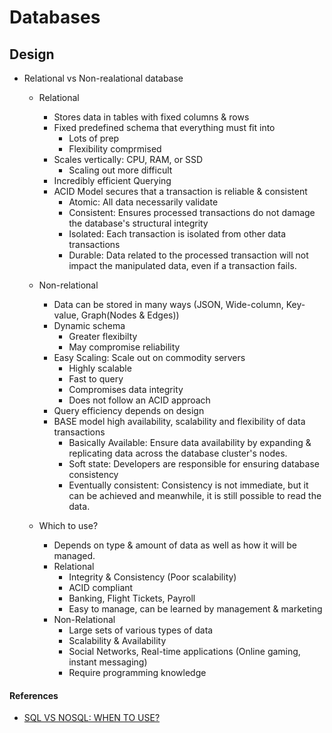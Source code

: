 # Databases

## Design
- Relational vs Non-realational database
  - Relational
    - Stores data in tables with fixed columns & rows
    - Fixed predefined schema that everything must fit into
      - Lots of prep
      - Flexibility comprmised
    - Scales vertically: CPU, RAM, or SSD
      - Scaling out more difficult
    - Incredibly efficient Querying
    - ACID Model secures that a transaction is reliable & consistent
      - Atomic: All data necessarily validate
      - Consistent: Ensures processed transactions do not damage the database's structural integrity
      - Isolated: Each transaction is isolated from other data transactions
      - Durable: Data related to the processed transaction will not impact the manipulated data, even if a transaction fails.
  - Non-relational
    - Data can be stored in many ways (JSON, Wide-column, Key-value, Graph(Nodes & Edges))
    - Dynamic schema
      - Greater flexibilty
      - May compromise reliability
    - Easy Scaling: Scale out on commodity servers
      - Highly scalable
      - Fast to query
      - Compromises data integrity
      - Does not follow an ACID approach
    - Query efficiency depends on design
    - BASE model high availability, scalability and flexibility of data transactions
      - Basically Available: Ensure data availability by expanding & replicating data across the database cluster's nodes.
      - Soft state: Developers are responsible for ensuring database consistency
      - Eventually consistent: Consistency is not immediate, but it can be achieved and meanwhile, it is still possible to read the data.

  - Which to use?
    - Depends on type & amount of data as well as how it will be managed.
    - Relational
      - Integrity & Consistency (Poor scalability)
      - ACID compliant
      - Banking, Flight Tickets, Payroll
      - Easy to manage, can be learned by management & marketing
    - Non-Relational
      - Large sets of various types of data
      - Scalability & Availability
      - Social Networks, Real-time applications (Online gaming, instant messaging)
      - Require programming knowledge

#### References
- [SQL VS NOSQL: WHEN TO USE?](https://www.imaginarycloud.com/blog/sql-vs-nosql/)